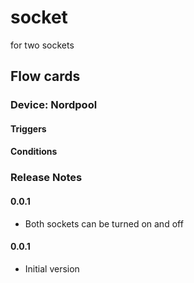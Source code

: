 # socket

for two sockets

## Flow cards 

### Device: Nordpool

#### Triggers

#### Conditions


### Release Notes

#### 0.0.1
- Both sockets can be turned on and off

#### 0.0.1
- Initial version